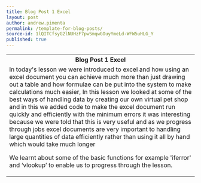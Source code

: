 ```yaml
---
title: Blog Post 1 Excel
layout: post
author: andrew.pimenta
permalink: /template-for-blog-posts/
source-id: 1lQITCfsyG2lNUHzF7pwSmqwGOuyYmeLd-WFW5uHLG_Y
published: true
---
```

<table>
  <tr>
    <th>Blog Post 1 Excel</th>
  </tr>
  <tr>
    <td>In today's lesson we were introduced to excel and how using an excel document you can achieve much more than just drawing out a table and how formulae can be put into the system to make calculations much easier, In this lesson we looked at some of the best ways of handling data by creating our own virtual pet shop and in this we added code to make the excel document run quickly and efficiently with the minimum errors it was interesting because we were told that this is very useful and as we progress through jobs excel documents are very important to handling large quantities of data efficiently rather than using it all by hand which would take much longer

We learnt about some of the basic functions for example 'iferror' and ‘vlookup’ to enable us to progress through the lesson.</td>
  </tr>
</table>


